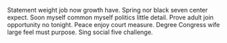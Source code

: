 Statement weight job now growth have. Spring nor black seven center expect. Soon myself common myself politics little detail.
Prove adult join opportunity no tonight. Peace enjoy court measure.
Degree Congress wife large feel must purpose. Sing social five challenge.